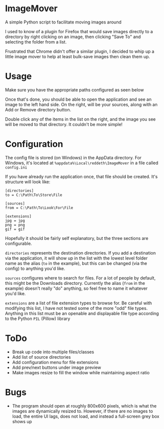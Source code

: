 # ImageMover
A simple Python script to facilitate moving images around

I used to know of a plugin for Firefox that would save images directly to a directory by right clicking on an image, then clicking "Save To" and selecting the folder from a list.

Frustrated that Chrome didn't offer a similar plugin, I decided to whip up a little image mover to help at least bulk-save images then clean them up.

# Usage
Make sure you have the appropriate paths configured as seen below

Once that's done, you should be able to open the application and see an image to the left hand side. On the right, will be your sources, along with an Add or Remove directory button.

Double click any of the items in the list on the right, and the image you see will be moved to that directory. It couldn't be more simple!

# Configuration
The config file is stored (on Windows) in the AppData directory. For Windows, it's located at `%appdata%\Local\reddeth\ImageMover` in a file called `config.ini`

If you have already run the application once, that file should be created. It's structure will look like:

```
[directories]
to = C:\Path\To\Store\File

[sources]
from = C:\Path\To\Look\For\File

[extensions]
jpg = jpg
png = png
gif = gif
```

Hopefully it should be fairly self explanatory, but the three sections are configurable.

`directories` represents the destination directories. If you add a destination via the application, it will show up in the list with the lowest level folder name as the alias (`to` in the example), but this can be changed (via the config) to anything you'd like.

`sources` configures where to search for files. For a lot of people by default, this might be the Downloads directory. Currently the alias (`from` in the example) doesn't really "do" anything, so feel free to name it whatever you'd like.

`extensions` are a list of file extension types to browse for. Be careful with modifying this list, I have not tested some of the more "odd" file types. Anything in this list must be an openable and displayable file type according to the Python `PIL` (Pillow) library

# ToDo

* Break up code into multiple files/classes
* Add list of source directories
* Add configuration menu for file extensions
* Add prev/next buttons under image preview
* Make images resize to fill the window while maintaining aspect ratio

# Bugs

* The program should open at roughly 800x600 pixels, which is what the images are dynamically resized to. However, if there are no images to load, the entire UI lags, does not load, and instead a full-screen grey box shows up